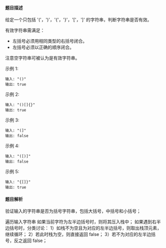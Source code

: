 #### 题目描述
给定一个只包括 '('，')'，'{'，'}'，'['，']' 的字符串，判断字符串是否有效。

有效字符串需满足：

* 左括号必须用相同类型的右括号闭合。
* 左括号必须以正确的顺序闭合。

注意空字符串可被认为是有效字符串。

示例 1:

```
输入: "()"
输出: true
```

示例 2:

```
输入: "()[]{}"
输出: true
```

示例 3:

```
输入: "(]"
输出: false
```

示例 4:

```
输入: "([)]"
输出: false
```

示例 5:

```
输入: "{[]}"
输出: true
```

#### 题目解析
验证输入的字符串是否为括号字符串，包括大括号，中括号和小括号；

遍历输入字符串
如果当前字符为左半边括号时，则将其压入栈中；
如果遇到右半边括号时，分类讨论：
1）如栈不为空且为对应的左半边括号，则取出栈顶元素，继续循环；
2）若此时栈为空，则直接返回 false；
3）若不为对应的左半边括号，反之返回 false；